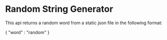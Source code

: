 # Random String Generator

This api returns a random word from a static json file in the following format: 

{
  "word" : "random"
}
